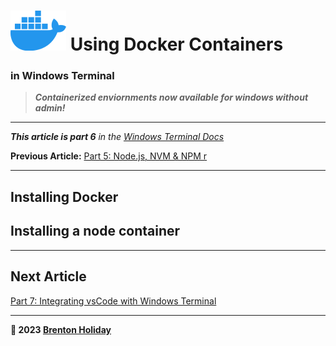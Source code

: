 # ![Docker Icon](https://raw.githubusercontent.com/8rents/_/i/h1/docker.png) Using Docker Containers 

### in Windows Terminal

> ***Containerized enviornments now available for windows without admin!***

---

***This article is part 6** in the [Windows Terminal Docs](../README.md)*

**Previous Article:** [Part 5: Node.js, NVM & NPM r](05-node-and-version-and-package-manager)

---

## Installing Docker

## Installing a node container

---

## Next Article

[Part 7: Integrating vsCode with Windows Terminal](07-vscode-integration)

---

**🤍 2023 [Brenton Holiday](https://brenton.holiday)**